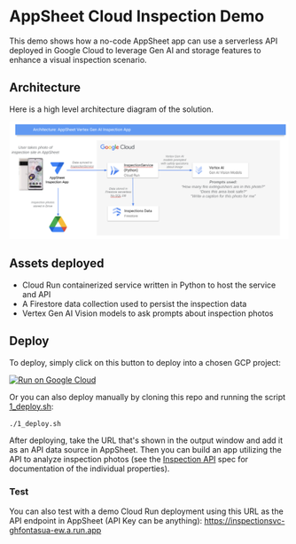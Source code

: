 # AppSheet Cloud Inspection Demo

This demo shows how a no-code AppSheet app can use a serverless API deployed in Google Cloud to leverage Gen AI and storage features to enhance a visual inspection scenario.

## Architecture

Here is a high level architecture diagram of the solution.

![AppSheet solution architecture](architecture.png)

## Assets deployed

- Cloud Run containerized service written in Python to host the service and API
- A Firestore data collection used to persist the inspection data
- Vertex Gen AI Vision models to ask prompts about inspection photos

## Deploy

To deploy, simply click on this button to deploy into a chosen GCP project:

[![Run on Google Cloud](https://deploy.cloud.run/button.svg)](https://deploy.cloud.run)

Or you can also deploy manually by cloning this repo and running the script [1_deploy.sh](1_deploy.sh):

```bash
./1_deploy.sh
```

After deploying, take the URL that's shown in the output window and add it as an API data source in AppSheet. Then you can build an app utilizing the API to analyze inspection photos (see the [Inspection API](apispec.yaml) spec for documentation of the individual properties).

### Test

You can also test with a demo Cloud Run deployment using this URL as the API endpoint in AppSheet (API Key can be anything): https://inspectionsvc-ghfontasua-ew.a.run.app
